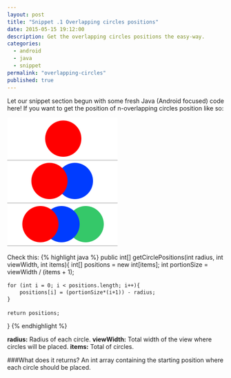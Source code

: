 ```yaml
---
layout: post
title: "Snippet .1 Overlapping circles positions"
date: 2015-05-15 19:12:00
description: Get the overlapping circles positions the easy-way.
categories: 
  - android
  - java
  - snippet
permalink: "overlapping-circles"
published: true
---
```


Let our snippet section begun with some fresh Java (Android focused) code here! If you want to get the position of n-overlapping circles position like so:

![snippet1](/assets/image/snippet1.png)

Check this:
{% highlight java %}
public int[] getCirclePositions(int radius, int viewWidth, int items){
	int[] positions = new int[items];
	int portionSize = viewWidth / (items + 1);
 
	for (int i = 0; i < positions.length; i++){
		positions[i] = (portionSize*(i+1)) - radius;
	}
 
	return positions;
}
{% endhighlight %}

**radius:** Radius of each circle.
**viewWidth:** Total width of the view where circles will be placed.
**items:** Total of circles.

###What does it returns?
An int array containing the starting position where each circle should be placed.
